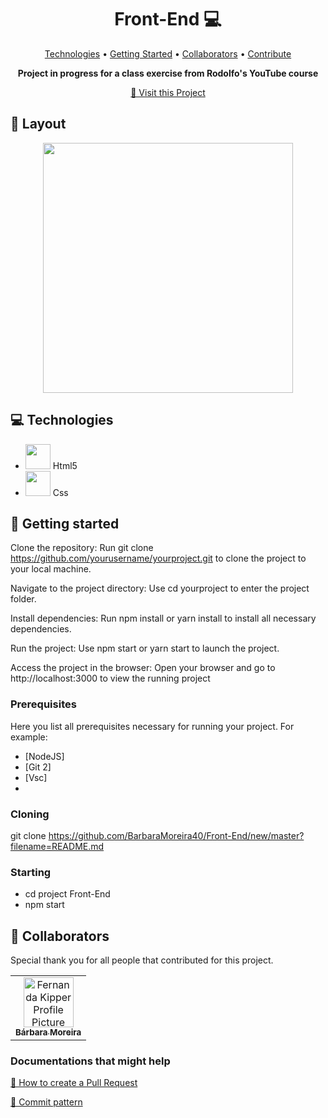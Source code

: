 <h1 align="center" style="font-weight: bold;">Front-End 💻</h1>

<p align="center">
 <a href="#tech">Technologies</a> • 
 <a href="#started">Getting Started</a> • 
  <a href="#colab">Collaborators</a> •
 <a href="#contribute">Contribute</a>
</p>

<p align="center">
    <b>Project in progress for a class exercise from Rodolfo's YouTube course</b>
</p>

<p align="center">
     <a href="PROJECT__URL">📱 Visit this Project</a>
</p>

<h2 id="layout">🎨 Layout</h2>


<p align="center">
    <img src="https://github.com/user-attachments/assets/a64cac5a-d534-4903-ac9b-7f8c2a1ec567" width="400px">
    
</p>

<h2 id="technologies">💻 Technologies</h2>

- <img src="https://cdn.jsdelivr.net/gh/devicons/devicon@latest/icons/html5/html5-original.svg" width="40px"/> Html5
- <img src="https://cdn.jsdelivr.net/gh/devicons/devicon@latest/icons/css3/css3-original.svg" width="40px"/> Css
  

<h2 id="started">🚀 Getting started</h2>

Clone the repository:
Run git clone https://github.com/yourusername/yourproject.git to clone the project to your local machine.

Navigate to the project directory:
Use cd yourproject to enter the project folder.

Install dependencies:
Run npm install or yarn install to install all necessary dependencies.

Run the project:
Use npm start or yarn start to launch the project.

Access the project in the browser:
Open your browser and go to http://localhost:3000 to view the running project

<h3>Prerequisites</h3>

Here you list all prerequisites necessary for running your project. For example:

- [NodeJS]
- [Git 2]
- [Vsc]
- 
<h3>Cloning</h3>

git clone https://github.com/BarbaraMoreira40/Front-End/new/master?filename=README.md

<h3>Starting</h3>

- cd project Front-End
- npm start


<h2 id="colab">🤝 Collaborators</h2>

Special thank you for all people that contributed for this project.



<table>
  <tr>
    <td align="center">
      <a href="#">
        <img src="https://github.com/user-attachments/assets/9a7db9c4-62ee-4e33-b6cc-3c7fa0ea8afa" width="80px;" alt="Fernanda Kipper Profile Picture"/><br>
        <sub>
          <b>Bárbara Moreira</b>
        </sub>
      </a>
    </td>
  </tr>
</table>


<h3>Documentations that might help</h3>

[📝 How to create a Pull Request](https://www.atlassian.com/br/git/tutorials/making-a-pull-request)

[💾 Commit pattern](https://gist.github.com/joshbuchea/6f47e86d2510bce28f8e7f42ae84c716)
